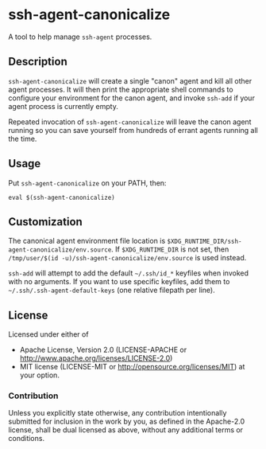 # ssh-agent-canonicalize

A tool to help manage `ssh-agent` processes.

## Description

`ssh-agent-canonicalize` will create a single "canon" agent and kill all other
agent processes. It will then print the appropriate shell commands to configure
your environment for the canon agent, and invoke `ssh-add` if your agent process
is currently empty.

Repeated invocation of `ssh-agent-canonicalize` will leave the canon agent
running so you can save yourself from hundreds of errant agents running all the
time.

## Usage

Put `ssh-agent-canonicalize` on your PATH, then:

```
eval $(ssh-agent-canonicalize)
```

## Customization

The canonical agent environment file location is
`$XDG_RUNTIME_DIR/ssh-agent-canonicalize/env.source`. If `$XDG_RUNTIME_DIR` is
not set, then `/tmp/user/$(id -u)/ssh-agent-canonicalize/env.source` is used
instead.

`ssh-add` will attempt to add the default `~/.ssh/id_*` keyfiles when invoked
with no arguments. If you want to use specific keyfiles, add them to
`~/.ssh/.ssh-agent-default-keys` (one relative filepath per line).

## License

Licensed under either of

* Apache License, Version 2.0 (LICENSE-APACHE or http://www.apache.org/licenses/LICENSE-2.0)
* MIT license (LICENSE-MIT or http://opensource.org/licenses/MIT) at your option.

### Contribution

Unless you explicitly state otherwise, any contribution intentionally submitted
for inclusion in the work by you, as defined in the Apache-2.0 license, shall be
dual licensed as above, without any additional terms or conditions.
